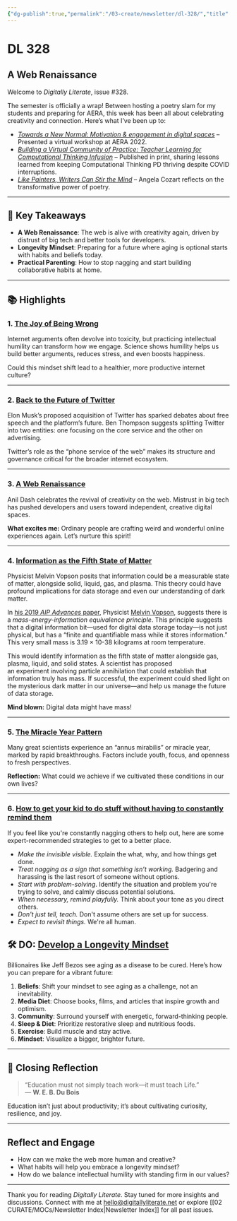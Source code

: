 ```yaml
---
{"dg-publish":true,"permalink":"/03-create/newsletter/dl-328/","title":"A Web Renaissance","tags":["data","education","futures","identity","privacy","social-media"]}
---
```



# DL 328

## A Web Renaissance  

Welcome to _Digitally Literate_, issue #328.  

The semester is officially a wrap! Between hosting a poetry slam for my students and preparing for AERA, this week has been all about celebrating creativity and connection. Here’s what I’ve been up to:  

- [_Towards a New Normal: Motivation & engagement in digital spaces_](https://wiobyrne.com/towards-a-new-normal/) – Presented a virtual workshop at AERA 2022.  
- [_Building a Virtual Community of Practice: Teacher Learning for Computational Thinking Infusion_](https://link.springer.com/article/10.1007/s11528-022-00729-6) – Published in print, sharing lessons learned from keeping Computational Thinking PD thriving despite COVID interruptions.  
- [_Like Painters, Writers Can Stir the Mind_](https://literacy6-12.org/like-painters-writers-can-stir-the-mind/) – Angela Cozart reflects on the transformative power of poetry.  

---

## 🔖 Key Takeaways  

- **A Web Renaissance**: The web is alive with creativity again, driven by distrust of big tech and better tools for developers.  
- **Longevity Mindset**: Preparing for a future where aging is optional starts with habits and beliefs today.  
- **Practical Parenting**: How to stop nagging and start building collaborative habits at home.  

---

## 📚 Highlights  

### 1. **[The Joy of Being Wrong](https://www.youtube.com/watch?v=mRXNUx4cua0)**  
Internet arguments often devolve into toxicity, but practicing intellectual humility can transform how we engage. Science shows humility helps us build better arguments, reduces stress, and even boosts happiness.  

Could this mindset shift lead to a healthier, more productive internet culture?  

---

### 2. **[Back to the Future of Twitter](https://stratechery.com/2022/back-to-the-future-of-twitter/?ref=refind)**  
Elon Musk’s proposed acquisition of Twitter has sparked debates about free speech and the platform’s future. Ben Thompson suggests splitting Twitter into two entities: one focusing on the core service and the other on advertising.  

Twitter’s role as the “phone service of the web” makes its structure and governance critical for the broader internet ecosystem.  

---

### 3. **[A Web Renaissance](https://anildash.com/2022-04-13/a-web-renaissance/)**  
Anil Dash celebrates the revival of creativity on the web. Mistrust in big tech has pushed developers and users toward independent, creative digital spaces.  

**What excites me:** Ordinary people are crafting weird and wonderful online experiences again. Let’s nurture this spirit!  

---

### 4. **[Information as the Fifth State of Matter](https://www.popularmechanics.com/technology/a39588076/information-could-be-the-fifth-state-of-matter/)**  
Physicist Melvin Vopson posits that information could be a measurable state of matter, alongside solid, liquid, gas, and plasma. This theory could have profound implications for data storage and even our understanding of dark matter.  

In [his 2019 _AIP Advances_ paper](https://aip.scitation.org/doi/10.1063/1.5123794), Physicist [​​Melvin Vopson](https://www.port.ac.uk/about-us/structure-and-governance/our-people/our-staff/melvin-vopson), suggests there is a _mass-energy-information equivalence principle_. This principle suggests that a digital information bit—used for digital data storage today—is not just physical, but has a “finite and quantifiable mass while it stores information.” This very small mass is 3.19 × 10\-38 kilograms at room temperature.

This would identify information as the fifth state of matter alongside gas, plasma, liquid, and solid states. A scientist has proposed an experiment involving particle annihilation that could establish that information truly has mass. If successful, the experiment could shed light on the mysterious dark matter in our universe—and help us manage the future of data storage.

**Mind blown:** Digital data might have mass!  

---

### 5. **[The Miracle Year Pattern](https://www.dwarkeshpatel.com/p/annus-mirabilis?s=r)**  
Many great scientists experience an “annus mirabilis” or miracle year, marked by rapid breakthroughs. Factors include youth, focus, and openness to fresh perspectives.  

**Reflection:** What could we achieve if we cultivated these conditions in our own lives?  

---

### 6. **[How to get your kid to do stuff without having to constantly remind them](https://www.vox.com/23001568/how-to-effectively-remind-your-kids-to-do-things)**

If you feel like you're constantly nagging others to help out, here are some expert-recommended strategies to get to a better place.

- _Make the invisible visible._ Explain the what, why, and how things get done.
- _Treat nagging as a sign that something isn’t working._ Badgering and harassing is the last resort of someone without options.
- _Start with problem-solving_. Identify the situation and problem you're trying to solve, and calmly discuss potential solutions.
- _When necessary, remind playfully._ Think about your tone as you direct others.
- _Don't just tell, teach._ Don't assume others are set up for success.
- _Expect to revisit things._ We're all human.


## 🛠️ DO: [Develop a Longevity Mindset](https://www.fastcompany.com/90741008/anti-aging-technology-is-coming-heres-how-you-can-be-ready-for-it)

Billionaires like Jeff Bezos see aging as a disease to be cured. Here’s how you can prepare for a vibrant future:  

1. **Beliefs**: Shift your mindset to see aging as a challenge, not an inevitability.  
2. **Media Diet**: Choose books, films, and articles that inspire growth and optimism.  
3. **Community**: Surround yourself with energetic, forward-thinking people.  
4. **Sleep & Diet**: Prioritize restorative sleep and nutritious foods.  
5. **Exercise**: Build muscle and stay active.  
6. **Mindset**: Visualize a bigger, brighter future.  

---

## 🌟 Closing Reflection  

> “Education must not simply teach work—it must teach Life.”  
> — **W. E. B. Du Bois**  

Education isn’t just about productivity; it’s about cultivating curiosity, resilience, and joy.  

---

## Reflect and Engage  

- How can we make the web more human and creative?  
- What habits will help you embrace a longevity mindset?  
- How do we balance intellectual humility with standing firm in our values?  

---

Thank you for reading _Digitally Literate_. Stay tuned for more insights and discussions. Connect with me at [hello@digitallyliterate.net](mailto:hello@digitallyliterate.net) or explore [[02 CURATE/MOCs/Newsletter Index\|Newsletter Index]] for all past issues.  
